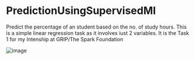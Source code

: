 # PredictionUsingSupervisedMI
Predict the percentage of an student based on the no. of study hours. This is a simple linear regression task as it involves iust 2 variables. It is the Task 1 for my Intenship at GRIP/The Spark Foundation

![image](https://github.com/Apurv090405/PredictionUsingSupervisedMI/assets/120238040/9a46ea0a-d4b3-42b8-bc60-a698357b222e)
